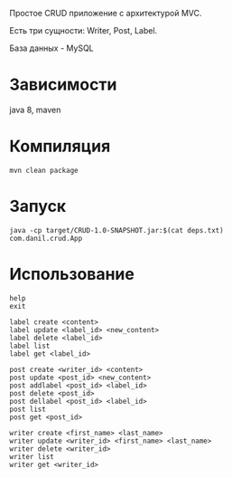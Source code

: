 Простое CRUD приложение с архитектурой MVC.

Есть три сущности: Writer, Post, Label.

База данных - MySQL

# Зависимости
java 8, maven
# Компиляция
`mvn clean package`
# Запуск
`java -cp target/CRUD-1.0-SNAPSHOT.jar:$(cat deps.txt) com.danil.crud.App`

# Использование
```
help
exit

label create <content>
label update <label_id> <new_content>
label delete <label_id>
label list
label get <label_id>

post create <writer_id> <content>
post update <post_id> <new_content>
post addlabel <post_id> <label_id>
post delete <post_id>
post dellabel <post_id> <label_id>
post list
post get <post_id>

writer create <first_name> <last_name>
writer update <writer_id> <first_name> <last_name>
writer delete <writer_id>
writer list
writer get <writer_id>
```
